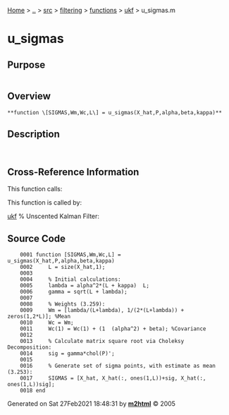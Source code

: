 [Home](../../../../../../index.md) \> [..](#) \> [src](../../../../../../documentation.md) \>
[filtering](#) \> [functions](#) \> [ukf](index.md) \> u_sigmas.m



# u_sigmas

## Purpose 

``` 
```

## Overview 

``` 
**function \[SIGMAS,Wm,Wc,L\] = u_sigmas(X_hat,P,alpha,beta,kappa)**
```

## Description 

```
 

```

## Cross-Reference Information 

This function calls:

This function is called by:

   [ukf](ukf.md "function [X_hat, P, y_hat] = ukf(dynamics, measModel, X_hat, dt,P, Q, R, measAvails, meas,alpha, beta, kappa, model_args)")
    % Unscented Kalman Filter:

## Source Code 

```
    0001 function [SIGMAS,Wm,Wc,L] = u_sigmas(X_hat,P,alpha,beta,kappa)
    0002     L = size(X_hat,1);
    0003 
    0004     % Initial calculations:
    0005     lambda = alpha^2*(L + kappa)  L;
    0006     gamma = sqrt(L + lambda);
    0007 
    0008     % Weights (3.259):
    0009     Wm = [lambda/(L+lambda), 1/(2*(L+lambda)) + zeros(1,2*L)]; %Mean
    0010     Wc = Wm;
    0011     Wc(1) = Wc(1) + (1  (alpha^2) + beta); %Covariance
    0012     
    0013     % Calculate matrix square root via Choleksy Decomposition:
    0014     sig = gamma*chol(P)';
    0015 
    0016     % Generate set of sigma points, with estimate as mean (3.253):
    0017     SIGMAS = [X_hat, X_hat(:, ones(1,L))+sig, X_hat(:, ones(1,L))sig];
    0018 end
```



Generated on Sat 27Feb2021 18:48:31 by
**[m2html](http://www.artefact.tk/software/matlab/m2html/ "Matlab Documentation in HTML")**
© 2005